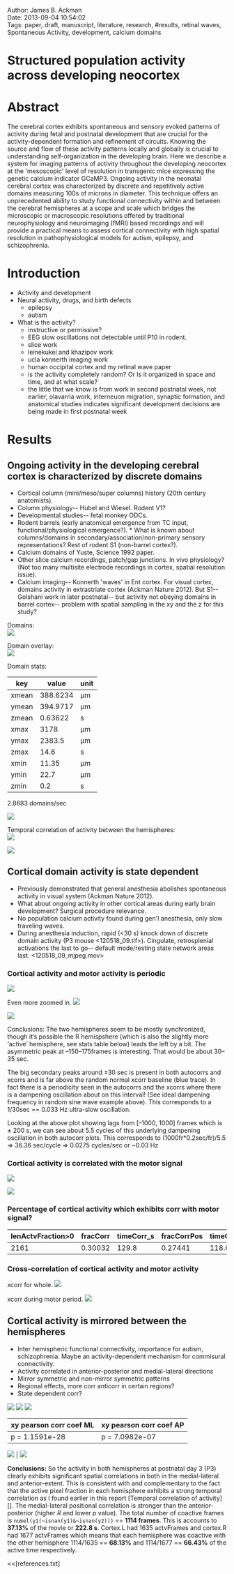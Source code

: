 Author: James B. Ackman  
Date: 2013-09-04 10:54:02  
Tags: paper, draft, manuscript, literature, research, #results, retinal waves, Spontaneous Activity, development, calcium domains  

# Structured population activity across developing neocortex  

# Abstract  

The cerebral cortex exhibits spontaneous and sensory evoked patterns of activity during fetal and postnatal development that are crucial for the activity-dependent formation and refinement of circuits. Knowing the source and flow of these activity patterns locally and globally is crucial to understanding self-organization in the developing brain. Here we describe a system for imaging patterns of activity throughout the developing neocortex at the 'mesoscopic' level of resolution in transgenic mice expressing the genetic calcium indicator GCaMP3. Ongoing activity in the neonatal cerebral cortex was characterized by discrete and repetitively active domains measuring 100s of microns in diameter. This technique offers an unprecedented ability to study functional connectivity within and between the cerebral hemispheres at a scope and scale which bridges the microscopic or macroscopic resolutions offered by traditional neurophysiology and neuroimaging (fMRI) based recordings and will provide a practical means to assess cortical connectivity with high spatial resolution in pathophysiological models for autism, epilepsy, and schizophrenia.




# Introduction  

- Activity and development
- Neural activity, drugs, and birth defects
	- epilepsy
	- autism
- What is the activity?
     - instructive or permissive?
     - EEG slow oscillations not detectable until P10 in rodent.
     - slice work
     - leinekukel and khazipov work
     - ucla konnerth imaging work
     - human occipital cortex and my retinal wave paper
     - is the activity completely random? Or Is it organized in space and time, and at what scale?
     - the little that we know is from work in second postnatal week, not earlier, olavarria work, interneuon migration, synaptic formation, and anatomical studies indicates significant development decisions are being made in first postnatal week




# Results

## Ongoing activity in the developing cerebral cortex is characterized by discrete domains

* Cortical column (mini/meso/super columns) history (20th century anatomists). 
* Column physiology-- Hubel and Wiesel. Rodent V1?
* Developmental studies-- fetal monkey ODCs. 
* Rodent barrels (early anatomical emergence from TC input, functional/physiological emergence?). * What is known about columns/domains in secondary/association/non-primary sensory representations? Rest of rodent S1 (non-barrel cortex?). 
* Calcium domains of Yuste, Science 1992 paper. 
* Other slice calcium recordings, patch/gap junctions. In vivo physiology? (Not too many multisite electrode recordings in cortex, spatial resolution issue). 
* Calcium imaging-- Konnerth 'waves' in Ent cortex. For visual cortex, domains activity in extrastriate cortex (Ackman Nature 2012). But S1-- Golshani work in later postnatal-- but activity not obeying domains in barrel cortex-- problem with spatial sampling in the xy and the z for this study?


Domains:  
![](../figures/Screen_Shot_2013-03-29_at_12.06.25_PM_crop.png)

Domain overlay:  
![](../figures/Screen_Shot_2013-05-14_at_4.11.51_PM_crop.png)


Domain stats:  

key | value | unit
--- | --- | ---
xmean | 388.6234 | µm
ymean | 394.9717 | µm
zmean | 0.63622 | s
xmax | 3178 | µm
ymax | 2383.5 | µm
zmax | 14.6 | s
xmin | 11.35 | µm
ymin | 22.7 | µm
zmin | 0.2 | s

2.8683 domains/sec


![](file:///Volumes/Vega/Users/ackman/Data/2photon/120518i/120518_07_connComponents_BkgndSubtr60px-20130327-163111domains20130402-151440.png)



Temporal correlation of activity between the hemispheres:  
![](../figures/Screen_Shot_2013-04-30_at_3.02.20_PM.png)

<!--
![](../figures/Screen_Shot_2013-04-03_at_8.42.49_AM.png)
![](../figures/Screen_Shot_2013-04-03_at_10.04.36_AM.png)
-->



![](../figures/Screen_Shot_2013-04-08_at_8.47.19_AM.png)










## Cortical domain activity is state dependent  ##

* Previously demonstrated that general anesthesia abolishes spontaneous activity in visual system (Ackman Nature 2012). 
* What about ongoing activity in other cortical areas during early brain development? Surgical procedure relevance.
* No population calcium activity found during gen'l anesthesia, only slow traveling waves.
* During anesthesia induction, rapid (<30 s) knock down of discrete domain activity (P3 mouse <120518_09.tif>). Cingulate, retrosplenial activations the last to go-- default mode/resting state network areas last.
<120518_09_mjpeg.mov>



### Cortical activity and motor activity is periodic

![](../figures/Screen_Shot_2013-04-08_at_2.31.33_PM.png)

Even more zoomed in. 
![](../figures/Screen_Shot_2013-04-08_at_2.34.50_PM.png)


![](../figures/Screen_Shot_2013-05-02_at_10.53.40_AM.png)

Conclusions: The two hemispheres seem to be mostly synchronized, though it’s possible the R hemispshere (which is also the slightly more ‘active’ hemisphere, see stats table below) leads the left by a bit. The asymmetric peak at –150–175frames is interesting. That would be about 30–35 sec.

The big secondary peaks around ±30 sec is present in both autocorrs and xcorrs and is far above the random normal xcorr baseline (blue trace). In fact there is a periodicity seen in the autocorrs and the xcorrs where there is a dampening oscillation about on this interval! (See ideal dampening frequency in random sine wave example above). This corresponds to a 1/30sec == 0.033 Hz ultra-slow oscillation.

Looking at the above plot showing lags from [–1000, 1000] frames which is ± 200 s, we can see about 5.5 cycles of this underlying dampening oscillation in both autocorr plots. This corresponds to (1000fr*0.2sec/fr)/5.5 => 36.36 sec/cycle => 0.0275 cycles/sec or ~0.03 Hz



### Cortical activity is correlated with the motor signal

![](../figures/Screen_Shot_2013-04-25_at_5.18.36_PM.png)

![](../figures/Screen_Shot_2013-04-25_at_3.59.05_PM.png)

### Percentage of cortical activity which exhibits corr with motor signal?

lenActvFraction>0 | fracCorr | timeCorr_s | fracCorrPos | timeCorrPos_s | fracCorrNeg | timeCorrNeg_s
 --- | --- | --- | --- | --- | --- | ---
2161 | 0.30032 | 129.8 | 0.27441 | 118.6 | 0.025914 | 11.2


### Cross-correlation of cortical activity and motor activity
xcorr for whole. 
![](../figures/Screen_Shot_2013-04-24_at_2.39.50_PM.png)

xcorr during motor period. 
![](../figures/Screen_Shot_2013-04-24_at_3.11.10_PM.png)





## Cortical activity is mirrored between the hemispheres ##

* Inter hemispheric functional connectivity, importance for autism, schizophrenia. Maybe an activity-dependent mechanism for commisural connectivity.
* Activity correlated in anterior-posterior and medial-lateral directions
* Mirror symmetric and non-mirror symmetric patterns
* Regional effects, more corr anticorr in certain regions?
* State dependent corr?

<!--
* sensory input required or stimulation experiments?
* Each hemisphere 'training' the other one in preparation for behaviorally relevant sensory-motor imitations '[[mirror_neurons]]' hypothesis?  -->


![](../figures/Screen_Shot_2013-04-23_at_8.45.18_AM.png)
![](../figures/Screen_Shot_2013-04-23_at_8.46.27_AM.png)
![](../figures/Screen_Shot_2013-04-23_at_8.51.55_AM.png)

xy pearson corr coef ML | xy pearson corr coef AP
--- | ---
p = 1.1591e-28 | p = 7.0982e-07

![](../figures/Screen_Shot_2013-04-22_at_4.29.28_PM.png) | ![](../figures/Screen_Shot_2013-04-22_at_4.29.24_PM.png)



**Conclusions:** So the activity in both hemispheres at postnatal day 3 (P3) clearly exhibits significant spatial correlations in  both in the medial-lateral and anterior-extent. This is consistent with and complementary to the fact that the active pixel fraction in each hemisphere exhibits a strong temporal correlation as I found earlier in this report [Temporal correlation of activity][]. The medial-lateral positional correlation is stronger than the anterior-posterior (higher *R* and lower *p* value).   The total number of coactive frames is `numel(y1(~isnan(y1)&~isnan(y2)))` == **1114 frames**. This is accounts to **37.13%** of the movie or **222.8 s**. Cortex.L had 1635 actvFrames and cortex.R had 1677 actvFrames which means that each hemisphere was coactive with the other hemisphere 1114/1635 == **68.13%** and 1114/1677 == **66.43%** of the active time respectively. 



<!--- # References --->

<<[references.txt]

